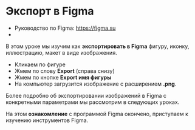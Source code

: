 # Экспорт в Figma
* Руководство по Figma: https://figma.su
*

В этом уроке мы изучим как **экспортировать в Figma** фигуру, иконку, иллюстрацию, макет в виде изображения.

* Кликаем по фигуре
* Жмем по слову **Export** (справа снизу)
* Жмем по кнопке **Export имя фигуры**
* На компьютер загрузится изображение с расширением **.png**.

Более подробно об экспортировании изображений в Figma с конкретными параметрами мы рассмотрим в следующих уроках.

На этом **ознакомление** с программой Figma окончено, приступаем к изучению инструментов Figma.
